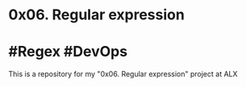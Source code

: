 # 0x06. Regular expression
# #Regex #DevOps
This is a repository for my
"0x06. Regular expression" project at ALX
